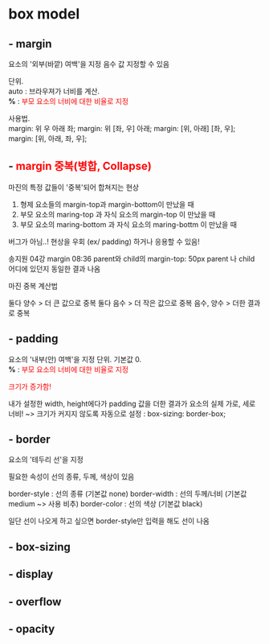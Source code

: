 # box model


## - margin

요소의 '외부(바깥) 여백'을 지정
음수 값 지정할 수 있음

단위.   
auto : 브라우져가 너비를 계산.  
**%** : <span style="color:red;">부모 요소의 너비에 대한 비율로 지정</span>

사용법.  
margin: 위 우 아래 좌;
margin: 위 [좌, 우] 아래;
margin: [위, 아래] [좌, 우];
margin: [위, 아래, 좌, 우];

## - <span style="color:red;">margin 중복(병합, Collapse)</span>

마진의 특정 값들이 '중복'되어 합쳐지는 현상

1. 형제 요소들의 margin-top과 margin-bottom이 만났을 때
2. 부모 요소의 maring-top 과 자식 요소의 margin-top 이 만났을 때
3. 부모 요소의 maring-bottom 과 자식 요소의 maring-bottm 이 만났을 때

버그가 아님..! 현상을 우회 (ex/ padding)  하거나 응용할 수 있음!

송지원 04강 margin 08:36
parent와 child의 margin-top: 50px parent 나 child 어디에 있던지 동일한 결과 나옴

마진 중복 계산법

둘다 양수 > 더 큰 값으로 중복
둘다 음수 > 더 작은 값으로 중복
음수, 양수 > 더한 결과로 중복




## - padding

요소의 '내부(안) 여백'을 지정
단위. 
기본값 0.  
**%** : <span style="color:red;">부모 요소의 너비에 대한 비율로 지정</span>


<span style="color:red;">크기가 증가함!</span>

내가 설정한 width, height에다가 padding 값을 더한 결과가 요소의 실제 가로, 세로너비!
~> 크기가 커지지 않도록 자동으로 설정 : box-sizing: border-box;



## - border

요소의 '테두리 선'을 지정

필요한 속성이 선의 종류, 두께, 색상이 있음

border-style : 선의 종류 (기본값 none) 
border-width : 선의 두께/너비 (기본값 medium ~> 사용 비추)
border-color : 선의 색상 (기본값 black)

일단 선이 나오게 하고 싶으면 border-style만 입력을 해도 선이 나옴

## - box-sizing

## - display

## - overflow

## - opacity 